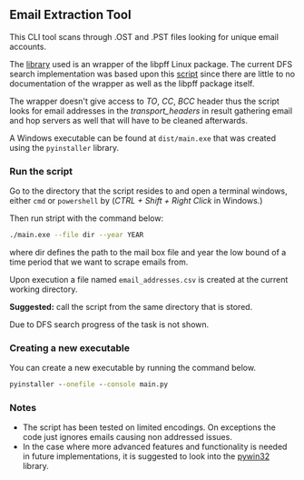 ## Email Extraction Tool

This CLI tool scans through .OST and .PST files looking for unique email accounts. 

The [library](https://pypi.org/project/libpff-python/) used is an wrapper of the libpff Linux package. The current DFS search implementation was based upon this [script](https://github.com/PacktPublishing/Learning-Python-for-Forensics/tree/master/Chapter%2010) since there are little to no documentation of the wrapper as well as the libpff package itself.

The wrapper doesn't give access to *TO*, *CC*, *BCC* header thus the script looks for email addresses in the *transport_headers* in result gathering email and hop servers as well that will have to be cleaned afterwards.

A Windows executable can be found at `dist/main.exe` that was created using the `pyinstaller` library. 


### Run the script
Go to the directory that the script resides to and open a terminal windows, either `cmd` or `powershell` by (*CTRL + Shift + Right Click* in Windows.)

Then run stript with the command below:

```bash
./main.exe --file dir --year YEAR
```
where dir defines the path to the mail box file and year the low bound of a time period that we want to scrape emails from.

Upon execution a file named `email_addresses.csv` is created at the current working directory. 

**Suggested:** call the script from the same directory that is stored.

Due to DFS search progress of the task is not shown.

### Creating a new executable

You can create a new executable by running the command below.

```cmd
pyinstaller --onefile --console main.py
```

### Notes
* The script has been tested on limited encodings. On exceptions the code just ignores emails causing non addressed issues.
* In the case where more advanced features and functionality is needed in future implementations, it is suggested to look into the [pywin32](https://pypi.org/project/pywin32/) library.
